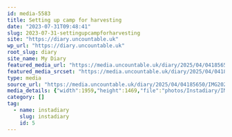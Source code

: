 ```yaml
---
id: media-5583
title: Setting up camp for harvesting
date: "2023-07-31T09:48:41"
slug: 2023-07-31-settingupcampforharvesting
site: "https://diary.uncountable.uk"
wp_url: "https://diary.uncountable.uk"
root_slug: diary
site_name: My Diary
featured_media_url: "https://media.uncountable.uk/diary/2025/04/04185650/IMG20230731104841.webp"
featured_media_srcset: "https://media.uncountable.uk/diary/2025/04/04185650/IMG20230731104841-300x225.webp 300w, https://media.uncountable.uk/diary/2025/04/04185650/IMG20230731104841-1024x768.webp 1024w, https://media.uncountable.uk/diary/2025/04/04185650/IMG20230731104841-150x150.webp 150w, https://media.uncountable.uk/diary/2025/04/04185650/IMG20230731104841-640x480.webp 640w, https://media.uncountable.uk/diary/2025/04/04185650/IMG20230731104841.webp 1959w"
type: media
source_url: "https://media.uncountable.uk/diary/2025/04/04185650/IMG20230731104841.webp"
media_details: {"width":1959,"height":1469,"file":"photos/Instadiary/IMG20230731104841.webp","filesize":172548,"sizes":{"medium":{"file":"IMG20230731104841-300x225.webp","width":300,"height":225,"filesize":21424,"mime_type":"image/webp","source_url":"https://media.uncountable.uk/diary/2025/04/04185650/IMG20230731104841-300x225.webp"},"large":{"file":"IMG20230731104841-1024x768.webp","width":1024,"height":768,"filesize":173184,"mime_type":"image/webp","source_url":"https://media.uncountable.uk/diary/2025/04/04185650/IMG20230731104841-1024x768.webp"},"thumbnail":{"file":"IMG20230731104841-150x150.webp","width":150,"height":150,"filesize":8298,"mime_type":"image/webp","source_url":"https://media.uncountable.uk/diary/2025/04/04185650/IMG20230731104841-150x150.webp"},"mobwidth":{"file":"IMG20230731104841-640x480.webp","width":640,"height":480,"filesize":82182,"mime_type":"image/webp","source_url":"https://media.uncountable.uk/diary/2025/04/04185650/IMG20230731104841-640x480.webp"},"full":{"file":"IMG20230731104841.webp","width":1959,"height":1469,"mime_type":"image/webp","source_url":"https://media.uncountable.uk/diary/2025/04/04185650/IMG20230731104841.webp"}},"image_meta":{"aperture":"0","credit":"","camera":"","caption":"","created_timestamp":"0","copyright":"","focal_length":"0","iso":"0","shutter_speed":"0","title":"","orientation":"0","keywords":[]}}
category: []
tag:
  - name: instadiary
    slug: instadiary
    id: 5
---
```


